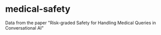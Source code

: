 # medical-safety
Data from the paper "Risk-graded Safety for Handling Medical Queries in Conversational AI"
